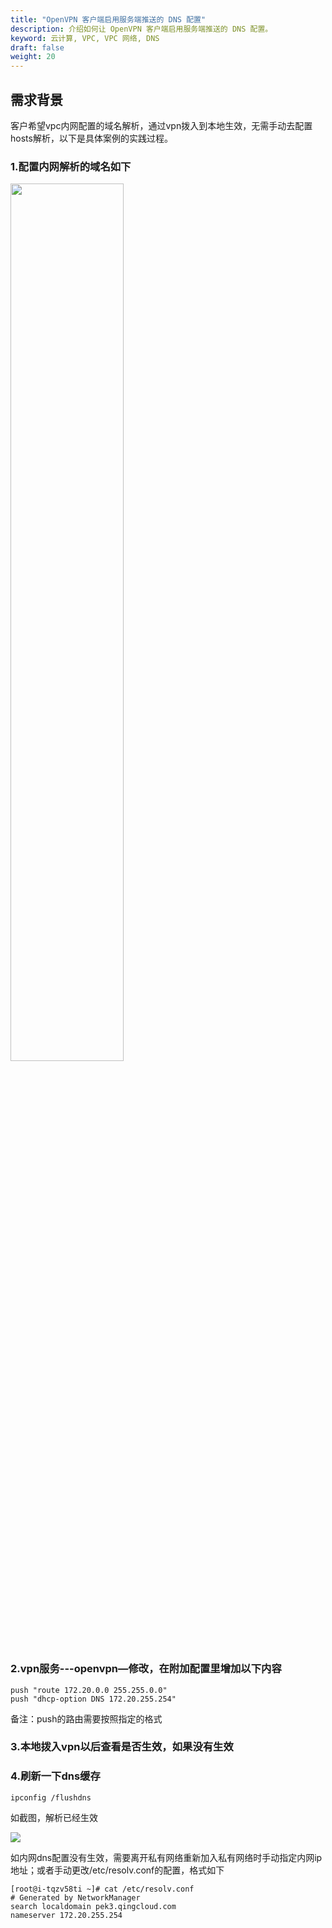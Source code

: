 ```yaml
---
title: "OpenVPN 客户端启用服务端推送的 DNS 配置"
description: 介绍如何让 OpenVPN 客户端启用服务端推送的 DNS 配置。
keyword: 云计算, VPC, VPC 网络, DNS
draft: false
weight: 20
---
```


## 需求背景

客户希望vpc内网配置的域名解析，通过vpn拨入到本地生效，无需手动去配置hosts解析，以下是具体案例的实践过程。

### 1.配置内网解析的域名如下

<img src="../homer/openvpn_dns_push_01.png" width="60%" height="60%">

### 2.vpn服务---openvpn—修改，在附加配置里增加以下内容

```
push "route 172.20.0.0 255.255.0.0"
push "dhcp-option DNS 172.20.255.254"
```

备注：push的路由需要按照指定的格式

### 3.本地拨入vpn以后查看是否生效，如果没有生效

### 4.刷新一下dns缓存

```
ipconfig /flushdns
```

如截图，解析已经生效

<img src="../homer/openvpn_dns_push_02.png">

如内网dns配置没有生效，需要离开私有网络重新加入私有网络时手动指定内网ip地址；或者手动更改/etc/resolv.conf的配置，格式如下

```
[root@i-tqzv58ti ~]# cat /etc/resolv.conf
# Generated by NetworkManager
search localdomain pek3.qingcloud.com
nameserver 172.20.255.254
```